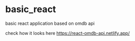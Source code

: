 # basic_react
basic react application based on omdb api

check how it looks here https://react-omdb-api.netlify.app/
